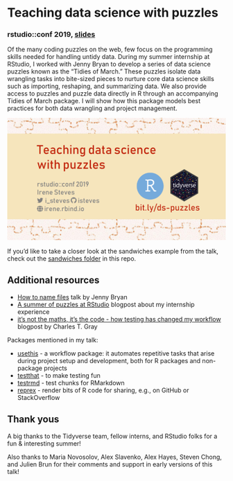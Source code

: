 Teaching data science with puzzles
==================================

### rstudio::conf 2019, [slides](https://speakerdeck.com/isteves/teaching-data-science-with-puzzles)

Of the many coding puzzles on the web, few focus on the programming
skills needed for handling untidy data. During my summer internship at
RStudio, I worked with Jenny Bryan to develop a series of data science
puzzles known as the “Tidies of March.” These puzzles isolate data
wrangling tasks into bite-sized pieces to nurture core data science
skills such as importing, reshaping, and summarizing data. We also
provide access to puzzles and puzzle data directly in R through an
accompanying Tidies of March package. I will show how this package
models best practices for both data wrangling and project management.

[![](img/title-slide.png)](https://speakerdeck.com/isteves/teaching-data-science-with-puzzles)

If you’d like to take a closer look at the sandwiches example from the
talk, check out the [sandwiches
folder](https://github.com/isteves/ds-puzzles/tree/master/11_sandwiches)
in this repo.

Additional resources
--------------------

-   [How to name
    files](https://speakerdeck.com/jennybc/how-to-name-files) talk by
    Jenny Bryan
-   [A summer of puzzles at
    RStudio](https://irene.rbind.io/post/summer-rstudio/) blogpost about
    my internship experience
-   [it’s not the maths, it’s the code - how testing has changed my
    workflow](http://cantabile.rbind.io/posts/2019-01-05-its-not-not-the-math-its-the-code/)
    blogpost by Charles T. Gray

Packages mentioned in my talk:

-   [usethis](https://usethis.r-lib.org/) - a workflow package: it
    automates repetitive tasks that arise during project setup and
    development, both for R packages and non-package projects
-   [testthat](https://testthat.r-lib.org/) - to make testing fun
-   [testrmd](https://github.com/ropenscilabs/testrmd) - test chunks for
    RMarkdown
-   [reprex](https://reprex.tidyverse.org/) - render bits of R code for
    sharing, e.g., on GitHub or StackOverflow

Thank yous
----------

A big thanks to the Tidyverse team, fellow interns, and RStudio folks
for a fun & interesting summer!

Also thanks to Maria Novosolov, Alex Slavenko, Alex Hayes, Steven Chong,
and Julien Brun for their comments and support in early versions of this
talk!
